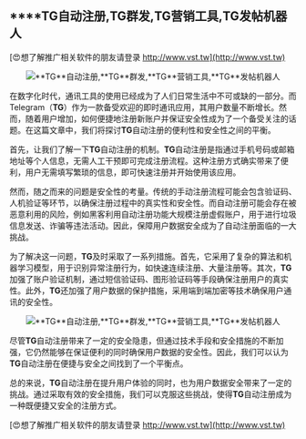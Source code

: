 ## ****TG**自动注册,**TG**群发,**TG**营销工具,**TG**发帖机器人**

[😍想了解推广相关软件的朋友请登录 http://www.vst.tw](http://www.vst.tw)

 <center><img src="https://vst.tw/MP4/tuiguang/png/2.png" alt="**TG**自动注册,**TG**群发,**TG**营销工具,**TG**发帖机器人"></center>

在数字化时代，通讯工具的使用已经成为了人们日常生活中不可或缺的一部分。而Telegram（**TG**）作为一款备受欢迎的即时通讯应用，其用户数量不断增长。然而，随着用户增加，如何便捷地注册新账户并保证安全性成为了一个备受关注的话题。在这篇文章中，我们将探讨**TG**自动注册的便利性和安全性之间的平衡。

首先，让我们了解一下**TG**自动注册的机制。**TG**自动注册是指通过手机号码或邮箱地址等个人信息，无需人工干预即可完成注册流程。这种注册方式确实带来了便利，用户无需填写繁琐的信息，即可快速注册并开始使用该应用。

然而，随之而来的问题是安全性的考量。传统的手动注册流程可能会包含验证码、人机验证等环节，以确保注册过程中的真实性和安全性。而自动注册可能会存在被恶意利用的风险，例如黑客利用自动注册功能大规模注册虚假账户，用于进行垃圾信息发送、诈骗等违法活动。因此，保障用户数据安全成为了自动注册面临的一大挑战。

为了解决这一问题，**TG**及时采取了一系列措施。首先，它采用了复杂的算法和机器学习模型，用于识别异常注册行为，如快速连续注册、大量注册等。其次，**TG**加强了账户验证机制，通过短信验证码、图形验证码等手段确保注册用户的真实性。此外，**TG**还加强了用户数据的保护措施，采用端到端加密等技术确保用户通讯的安全性。

 <center><img src="https://vst.tw/MP4/tuiguang/png/1.png" alt="**TG**自动注册,**TG**群发,**TG**营销工具,**TG**发帖机器人"></center>

尽管**TG**自动注册带来了一定的安全隐患，但通过技术手段和安全措施的不断加强，它仍然能够在保证便利的同时确保用户数据的安全性。因此，我们可以认为**TG**自动注册在便捷与安全之间找到了一个平衡点。

总的来说，**TG**自动注册在提升用户体验的同时，也为用户数据安全带来了一定的挑战。通过采取有效的安全措施，我们可以克服这些挑战，使得**TG**自动注册成为一种既便捷又安全的注册方式。

[😍想了解推广相关软件的朋友请登录 http://www.vst.tw](http://www.vst.tw)



